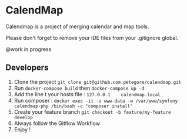 # CalendMap

Calendmap is a project of merging calendar and map tools.

Please don't forget to remove your IDE files from your .gitignore global.

@work in progress


## Developers

1. Clone the project `git clone git@github.com:petegore/calendmap.git`
2. Run `docker-compose build` then `docker-compose up -d`
3. Add the line t your hosts file : `127.0.0.1    calendmap.local`
4. Run composer : `docker exec -it -u www-data -w /var/www/symfony calendmap-php /bin/bash -c "composer install"`
5. Create your feature branch `git checkout -b feature/my-feature develop`
6. Always follow the Gitflow Workflow
7. Enjoy !